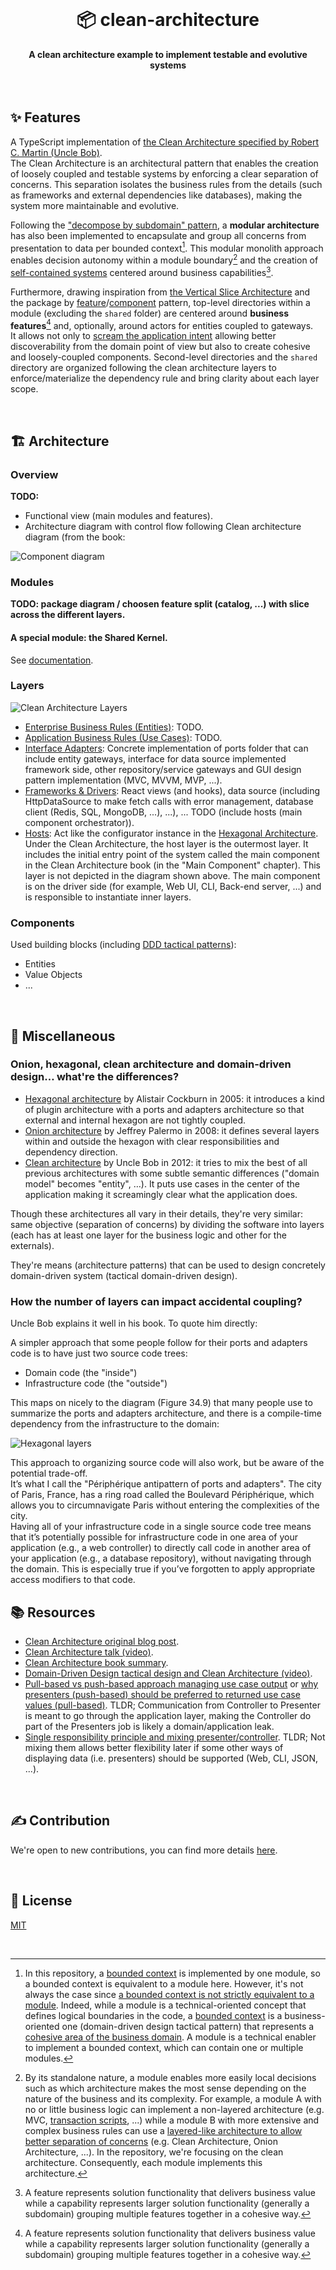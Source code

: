 <br>
<div align="center">
    <h1>📦 clean-architecture</h1>
    <strong>A clean architecture example to implement testable and evolutive systems</strong>
</div>
<br>
<br>

## ✨ Features

A TypeScript implementation of [the Clean Architecture specified by Robert C. Martin (Uncle Bob)](https://blog.cleancoder.com/uncle-bob/2012/08/13/the-clean-architecture.html).  
The Clean Architecture is an architectural pattern that enables the creation of loosely coupled and testable systems by enforcing a clear separation of concerns. This separation isolates the business rules from the details (such as frameworks and external dependencies like databases), making the system more maintainable and evolutive.

Following the ["decompose by subdomain" pattern](https://microservices.io/patterns/decomposition/decompose-by-subdomain.html), a **modular architecture** has also been implemented to encapsulate and group all concerns from presentation to data per bounded context[^1]. This modular monolith approach enables decision autonomy within a module boundary[^2] and the creation of [self-contained systems](https://scs-architecture.org/) centered around business capabilities[^3].

Furthermore, drawing inspiration from [the Vertical Slice Architecture](https://www.jimmybogard.com/vertical-slice-architecture/) and the package by [feature](https://phauer.com/2020/package-by-feature/)/[component](https://learning-notes.mistermicheels.com/architecture-design/reference-architectures/package-by-feature-or-component/) pattern, top-level directories within a module (excluding the `shared` folder) are centered around **business features**[^3] and, optionally, around actors for entities coupled to gateways.  
It allows not only to [scream the application intent](https://blog.cleancoder.com/uncle-bob/2011/09/30/Screaming-Architecture.html) allowing better discoverability from the domain point of view but also to create cohesive and loosely-coupled components.
Second-level directories and the `shared` directory are organized following the clean architecture layers to enforce/materialize the dependency rule and bring clarity about each layer scope.

[^1]: In this repository, a [bounded context](https://martinfowler.com/bliki/BoundedContext.html) is implemented by one module, so a bounded context is equivalent to a module here. However, it's not always the case since [a bounded context is not strictly equivalent to a module](https://stackoverflow.com/a/77923055). Indeed, while a module is a technical-oriented concept that defines logical boundaries in the code, a [bounded context](https://deviq.com/domain-driven-design/bounded-context) is a business-oriented one (domain-driven design tactical pattern) that represents a [cohesive area of the business domain](https://ddd-practitioners.com/2023/03/07/the-difference-between-domains-subdomains-and-bounded-contexts/). A module is a technical enabler to implement a bounded context, which can contain one or multiple modules.

[^2]: By its standalone nature, a module enables more easily local decisions such as which architecture makes the most sense depending on the nature of the business and its complexity. For example, a module A with no or little business logic can implement a non-layered architecture (e.g. MVC, [transaction scripts](https://martinfowler.com/eaaCatalog/transactionScript.html), ...) while a module B with more extensive and complex business rules can use a [layered-like architecture to allow better separation of concerns](https://ddd-practitioners.com/home/glossary/layered-architecture/) (e.g. Clean Architecture, Onion Architecture, ...). In the repository, we're focusing on the clean architecture. Consequently, each module implements this architecture.

[^3]: A feature represents solution functionality that delivers business value while a capability represents larger solution functionality (generally a subdomain) grouping multiple features together in a cohesive way.

<br>

## 🏗️ Architecture

### Overview

**TODO:**

- Functional view (main modules and features).
- Architecture diagram with control flow following Clean architecture diagram (from the book:

![Component diagram](https://github.com/user-attachments/assets/ab153b72-981b-428f-a2b2-fad515e3acf9)

### Modules

**TODO: package diagram / choosen feature split (catalog, ...) with slice across the different layers.**

#### A special module: the Shared Kernel.

See [documentation](./modules/shared-kernel/).

### Layers

![Clean Architecture Layers](https://blog.cleancoder.com/uncle-bob/images/2012-08-13-the-clean-architecture/CleanArchitecture.jpg)

- [Enterprise Business Rules (Entities)](./modules/catalog/src/entities/): TODO.
- [Application Business Rules (Use Cases)](./modules/catalog/src/useCases/): TODO.
- [Interface Adapters](./modules/catalog/src/adapters/): Concrete implementation of ports folder that can include entity gateways, interface for data source implemented framework side, other repository/service gateways and GUI design pattern implementation (MVC, MVVM, MVP, ...).
- [Frameworks & Drivers](./modules/catalog/src/frameworks/): React views (and hooks), data source (including HttpDataSource to make fetch calls with error management, database client (Redis, SQL, MongoDB, ...), ...), ... TODO (include hosts (main component orchestrator)).
- [Hosts](./hosts): Act like the configurator instance in the [Hexagonal Architecture](https://alistaircockburn.com/Hexagonal%20Budapest%2023-05-18.pdf). Under the Clean Architecture, the host layer is the outermost layer. It includes the initial entry point of the system called the main component in the Clean Architecture book (in the "Main Component" chapter). This layer is not depicted in the diagram shown above. The main component is on the driver side (for example, Web UI, CLI, Back-end server, ...) and is responsible to instantiate inner layers.

### Components

Used building blocks (including [DDD tactical patterns](https://vaadin.com/blog/ddd-part-2-tactical-domain-driven-design)):

- Entities
- Value Objects
- ...

<br>

## 💬 Miscellaneous

### Onion, hexagonal, clean architecture and domain-driven design… what're the differences?

- [Hexagonal architecture](https://alistair.cockburn.us/hexagonal-architecture/) by Alistair Cockburn in 2005: it introduces a kind of plugin architecture with a ports and adapters architecture so that external and internal hexagon are not tightly coupled.
- [Onion architecture](https://jeffreypalermo.com/2008/07/the-onion-architecture-part-1/) by Jeffrey Palermo in 2008: it defines several layers within and outside the hexagon with clear responsibilities and dependency direction.
- [Clean architecture](https://blog.cleancoder.com/uncle-bob/2012/08/13/the-clean-architecture.html) by Uncle Bob in 2012: it tries to mix the best of all previous architectures with some subtle semantic differences ("domain model" becomes "entity", …). It puts use cases in the center of the application making it screamingly clear what the application does.

Though these architectures all vary in their details, they're very similar: same objective (separation of concerns) by dividing the software into layers (each has at least one layer for the business logic and other for the externals).

They're means (architecture patterns) that can be used to design concretely domain-driven system (tactical domain-driven design).

### How the number of layers can impact accidental coupling?

Uncle Bob explains it well in his book. To quote him directly:

A simpler approach that some people follow for their ports and adapters code is to have just two source code trees:

- Domain code (the "inside")
- Infrastructure code (the "outside")

This maps on nicely to the diagram (Figure 34.9) that many people use to summarize the ports and adapters architecture, and there is a compile-time dependency from the infrastructure to the domain:

![Hexagonal layers](https://github.com/user-attachments/assets/bb4c1ee7-7cfc-476a-bf02-9cad00f1bd32)

This approach to organizing source code will also work, but be aware of the potential trade-off.  
It’s what I call the "Périphérique antipattern of ports and adapters". The city of Paris, France, has a ring road called the Boulevard Périphérique, which allows you to circumnavigate Paris without entering the complexities of the city.  
Having all of your infrastructure code in a single source code tree means that it’s potentially possible for infrastructure code in one area of your application (e.g., a web controller) to directly call code in another area of your application (e.g., a database repository), without navigating through the domain. This is especially true if you’ve forgotten to apply appropriate access modifiers to that code.

## 📚 Resources

- [Clean Architecture original blog post](https://blog.cleancoder.com/uncle-bob/2012/08/13/the-clean-architecture.html).
- [Clean Architecture talk (video)](https://www.youtube.com/watch?v=Nsjsiz2A9mg).
- [Clean Architecture book summary](https://github.com/serodriguez68/clean-architecture/).
- [Domain-Driven Design tactical design and Clean Architecture (video)](https://www.youtube.com/watch?v=hf_XBb5cSoA).
- [Pull-based vs push-based approach managing use case output](https://softwareengineering.stackexchange.com/a/420360) or [why presenters (push-based) should be preferred to returned use case values (pull-based)](https://lukemorton.tech/articles/nuances-in-clean-architecture). TLDR; Communication from Controller to Presenter is meant to go through the application layer, making the Controller do part of the Presenters job is likely a domain/application leak.
- [Single responsibility principle and mixing presenter/controller](https://stackoverflow.com/questions/64415618/clean-architecture-controller-and-presenter-should-always-be-separate-classes-o). TLDR; Not mixing them allows better flexibility later if some other ways of displaying data (i.e. presenters) should be supported (Web, CLI, JSON, ...).

<br>

## ✍️ Contribution

We're open to new contributions, you can find more details [here](https://github.com/adbayb/clean-architecture/blob/main/CONTRIBUTING.md).

<br>

## 📖 License

[MIT](https://github.com/adbayb/clean-architecture/blob/main/LICENSE "License MIT")

<br>
